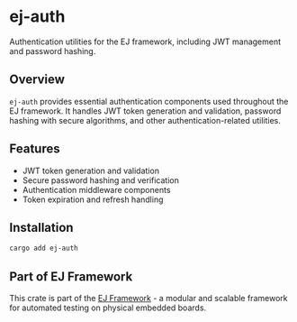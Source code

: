 # ej-auth

Authentication utilities for the EJ framework, including JWT management and password hashing.

## Overview

`ej-auth` provides essential authentication components used throughout the EJ framework. It handles JWT token generation and validation, password hashing with secure algorithms, and other authentication-related utilities.

## Features

- JWT token generation and validation
- Secure password hashing and verification
- Authentication middleware components
- Token expiration and refresh handling

## Installation

```bash
cargo add ej-auth
```

## Part of EJ Framework

This crate is part of the [EJ Framework](https://github.com/embj-org/ej) - a modular and scalable framework for automated testing on physical embedded boards.
